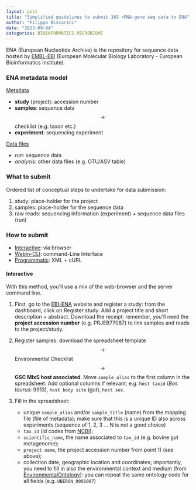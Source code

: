 ```yaml
---
layout: post
title: "Simplified guidelines to submit 16S rRNA-gene seq data to ENA"
author: "Filippo Biscarini"
date: "2023-09-04"
categories: BIOINFORMATICS MICROBIOME
---
```


ENA (European Nucleotide Archive) is the repository for sequence data hosted by [EMBL-EBI](https://www.ebi.ac.uk/) (European Molecular Biology Laboratory - European Bioinformatics Institute).

### ENA metadata model

<u>Metadata</u>
- **study** (project): accession number
- **samples**: sequence data $$\rightarrow$$ checklist (e.g. taxon etc.)
- **experiment**: sequencing experiment

<u>Data files</u>
- *run*: sequence data
- *analysis*: other data files (e.g. OTU/ASV table)

### What to submit

Ordered list of conceptual steps to undertake for data submission:

1. study: place-holder for the project
2. samples: place-holder for the sequence data
3. raw reads: sequencing information (experiment) + sequence data files (run)

### How to submit

- <u>Interactive</u>: via browser
- <u>Webin-CLI</u>: command-Line Interface
- <u>Programmatic</u>: XML + cURL

#### Interactive

With this method, you'll use a mix of the web-browser and the server command line.

1. First, go to the [EBI-ENA](https://www.ebi.ac.uk/ena/submit/webin/login) website and register a study: from the dashboard, click on Register study.
Add a project title and short description + abstract. Download the receipt: remember, you'll need the **project accession number** (e.g. PRJEB77087) to link samples and reads to the project/study.

2. Register samples: download the spreadsheet template $$\rightarrow$$ Environmental Checklist $$\rightarrow$$ **GSC MIxS host associated**. Move `sample_alias` to the first column in the spreadsheet. 
Add optional columns if relevant: e.g. `host taxid` (*Bos taurus*: 9913), `host body site` (gut), `host sex`.

3. Fill in the spreadsheet: 
	- unique `sample_alias` and/or `sample_title` (name) from the mapping file (file of metadata); make sure that this is a unique ID also across experiments (sequence of 1, 2, 3 ... N is not a good choice)
	- `tax_id` (id codes from [NCBI](https://www.ncbi.nlm.nih.gov/Taxonomy/Browser/wwwtax.cgi));
	- `scientific_name`, the name associated to `tax_id` (e.g. bovine gut metagenome); 
	- `project name`, the project accession number from point 1) (see above); 
	- collection date, geographic location and coordinates; importantly, you need to fill in also the environmental context and medium (from [EnvironmentalOntology](https://github.com/EnvironmentOntology/envo/wiki/Using-ENVO-with-MIxS)): you can repeat the same ontology code for all fields (e.g. `UBERON_0001007`) 



